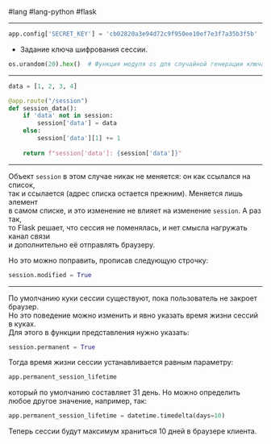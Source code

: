 #lang #lang-python #flask

---
```python
app.config['SECRET_KEY'] = 'cb02820a3e94d72c9f950ee10ef7e3f7a35b3f5b'
```
- Задание ключа шифрования сессии.

```python
os.urandom(20).hex()  # Функция модуля os для случайной генерации ключа
```
---

```python
data = [1, 2, 3, 4]

@app.route("/session")
def session_data():
    if 'data' not in session:
        session['data'] = data
    else:
        session['data'][1] += 1
 
    return f"session['data']: {session['data']}"
```

---
Объект `session` в этом случае никак не меняется: он как ссылался на список,  
так и ссылается (адрес списка остается прежним). Меняется лишь элемент  
в самом списке, и это изменение не влияет на изменение `session`. А раз так,  
то Flask решает, что сессия не поменялась, и нет смысла нагружать канал связи  
и дополнительно её отправлять браузеру.

Но это можно поправить, прописав следующую строчку:

```python
session.modified = True
```
---
По умолчанию куки сессии существуют, пока пользователь не закроет браузер.  
Но это поведение можно изменить и явно указать время жизни сессий в куках.  
Для этого в функции представления нужно указать:

```python
session.permanent = True
```

Тогда время жизни сессии устанавливается равным параметру:

```python
app.permanent_session_lifetime
```

который по умолчанию составляет 31 день. Но можно определить любое другое значение, например, так:

```python
app.permanent_session_lifetime = datetime.timedelta(days=10)
```

Теперь сессии будут максимум храниться 10 дней в браузере клиента.
